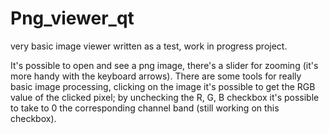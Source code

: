 # Png_viewer_qt
very basic image viewer written as a test, work in progress project.

It's possible to open and see a png image, there's a slider for zooming (it's more handy with the keyboard arrows).
There are some tools for really basic image processing, clicking on the image it's possible to get the RGB value of the clicked pixel; by unchecking the R, G, B checkbox it's possible to take to 0 the corresponding channel band (still working on this checkbox).
